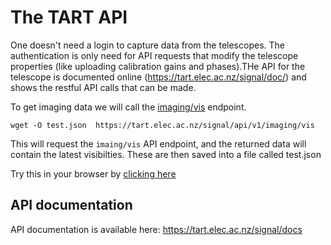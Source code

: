 # The TART API

One doesn't need a login to capture data from the telescopes. The authentication is only need for API requests that modify the telescope properties (like uploading calibration gains and phases).THe API for the telescope is documented online (https://tart.elec.ac.nz/signal/doc/) and shows the restful API calls that can be made.

To get imaging data we will call the [imaging/vis](https://tart.elec.ac.nz/signal/doc/#api-Imaging-get_latest_vis) endpoint.

```
wget -O test.json  https://tart.elec.ac.nz/signal/api/v1/imaging/vis
```

This will request the ```imaing/vis``` API endpoint, and the returned data will contain the latest visibilties. These are then saved into a file called test.json

Try this in your browser by [clicking here](https://tart.elec.ac.nz/signal/api/v1/imaging/vis)

## API documentation

API documentation is available here: https://tart.elec.ac.nz/signal/docs

